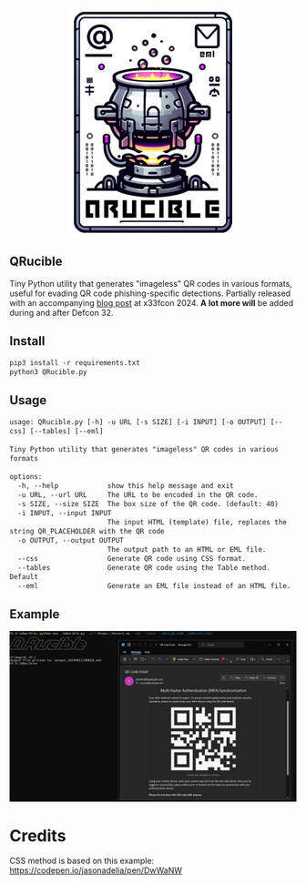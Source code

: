  <p align="center">
 <img src="logo.png" width="300px" alt="QRucible" />
</p>

## QRucible

Tiny Python utility that generates "imageless" QR codes in various formats, useful for evading QR code phishing-specific detections. Partially released with an accompanying [blog post](https://flangvik.com/posts/2024-06-13-pixelless-qr-codes-with-qrucible/) at x33fcon 2024. **A lot more will** be added during and after Defcon 32.

## Install

```
pip3 install -r requirements.txt
python3 QRucible.py 
```

## Usage

```
usage: QRucible.py [-h] -u URL [-s SIZE] [-i INPUT] [-o OUTPUT] [--css] [--tables] [--eml]

Tiny Python utility that generates "imageless" QR codes in various formats

options:
  -h, --help            show this help message and exit
  -u URL, --url URL     The URL to be encoded in the QR code.
  -s SIZE, --size SIZE  The box size of the QR code. (default: 40)
  -i INPUT, --input INPUT
                        The input HTML (template) file, replaces the string QR_PLACEHOLDER with the QR code
  -o OUTPUT, --output OUTPUT
                        The output path to an HTML or EML file.
  --css                 Generate QR code using CSS format.
  --tables              Generate QR code using the Table method. Default
  --eml                 Generate an EML file instead of an HTML file.
```

## Example

![QRucible Example](example.png)

# Credits

CSS method is based on this example: https://codepen.io/jasonadelia/pen/DwWaNW